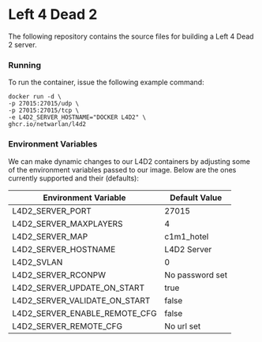 # Left 4 Dead 2            
The following repository contains the source files for building a Left 4 Dead 2 server.


### Running
To run the container, issue the following example command:
```
docker run -d \
-p 27015:27015/udp \
-p 27015:27015/tcp \
-e L4D2_SERVER_HOSTNAME="DOCKER L4D2" \
ghcr.io/netwarlan/l4d2
```

### Environment Variables
We can make dynamic changes to our L4D2 containers by adjusting some of the environment variables passed to our image.
Below are the ones currently supported and their (defaults):

Environment Variable | Default Value
-------------------- | -------------
L4D2_SERVER_PORT | 27015
L4D2_SERVER_MAXPLAYERS | 4
L4D2_SERVER_MAP | c1m1_hotel
L4D2_SERVER_HOSTNAME | L4D2 Server
L4D2_SVLAN | 0
L4D2_SERVER_RCONPW | No password set
L4D2_SERVER_UPDATE_ON_START | true
L4D2_SERVER_VALIDATE_ON_START | false
L4D2_SERVER_ENABLE_REMOTE_CFG | false
L4D2_SERVER_REMOTE_CFG | No url set
